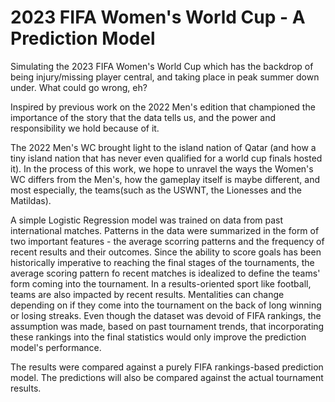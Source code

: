 # 2023 FIFA Women's World Cup - A Prediction Model
Simulating the 2023 FIFA Women's World Cup which has the backdrop of being injury/missing player central, and taking place in peak summer down under. What could go wrong, eh?

Inspired by previous work on the 2022 Men's edition that championed the importance of the story that the data tells us, and the power and responsibility we hold because of it.

The 2022 Men's WC brought light to the island nation of Qatar (and how a tiny island nation that has never even qualified for a world cup finals hosted it). In the process of this work, we hope to unravel the ways the Women's WC differs from the Men's, how the gameplay itself is maybe different, and most especially, the teams(such as the USWNT, the Lionesses and the Matildas).

A simple Logistic Regression model was trained on data from past international matches. Patterns in the data were summarized in the form of two important features - the average scorring patterns and the frequency of recent results and their outcomes. Since the ability to score goals has been historically imperative to reaching the final stages of the tournaments, the average scoring pattern fo recent matches is idealized to define the teams' form coming into the tournament. In a results-oriented sport like football, teams are also impacted by recent results. Mentalities can change depending on if they come into the tournament on the back of long winning or losing streaks. Even though the dataset was devoid of FIFA rankings, the assumption was made, based on past tournament trends, that incorporating these rankings into the final statistics would only improve the prediction model's performance.

The results were compared against a purely FIFA rankings-based prediction model. The predictions will also be compared against the actual tournament results. 
